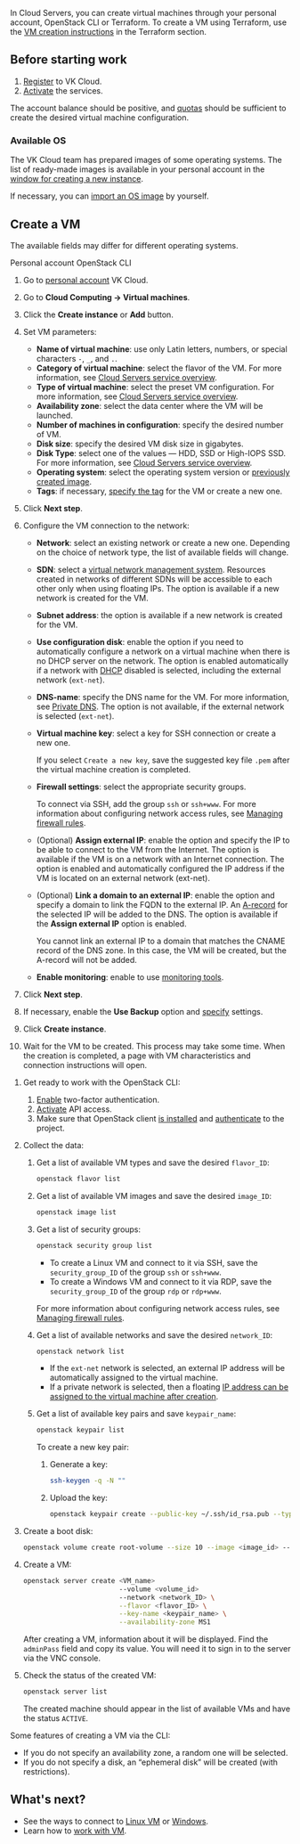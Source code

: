 In Cloud Servers, you can create virtual machines through your personal account, OpenStack CLI or Terraform. To create a VM using Terraform, use the [VM creation instructions](/en/tools-for-using-services/terraform/how-to-guides/iaas/create) in the Terraform section.

## Before starting work

1. [Register](/en/intro/start/account-registration) to VK Cloud.
2. [Activate](/en/tools-for-using-services/account/service-management/activation) the services.

The account balance should be positive, and [quotas](/en/tools-for-using-services/account/concepts/quotasandlimits) should be sufficient to create the desired virtual machine configuration.

### Available OS

The VK Cloud team has prepared images of some operating systems. The list of ready-made images is available in your personal account in the [window for creating a new instance](https://msk.cloud.vk.com/app/en/services/infra/servers/add).

If necessary, you can [import an OS image](../../images/images-manage#exporting_an_image) by yourself.

## Create a VM

<info>

The available fields may differ for different operating systems.

</info>

<tabs>
<tablist>
<tab>Personal account</tab>
<tab>OpenStack CLI</tab>
</tablist>
<tabpanel>

1. Go to [personal account](https://msk.cloud.vk.com/app/en) VK Cloud.
2. Go to **Cloud Computing → Virtual machines**.
3. Click the **Create instance** or **Add** button.
4. Set VM parameters:
     - **Name of virtual machine**: use only Latin letters, numbers, or special characters `-`, `_`, and `.`.
     - **Category of virtual machine**: select the flavor of the VM. For more information, see [Cloud Servers service overview](../../../concepts/about#flavors).
     - **Type of virtual machine**: select the preset VM configuration. For more information, see [Cloud Servers service overview](../../../concepts/about).
     - **Availability zone**: select the data center where the VM will be launched.
     - **Number of machines in configuration**: specify the desired number of VM.
     - **Disk size**: specify the desired VM disk size in gigabytes.
     - **Disk Type**: select one of the values — HDD, SSD or High-IOPS SSD. For more information, see [Cloud Servers service overview](../../../concepts/about#disks).
     - **Operating system**: select the operating system version or [previously created image](../../images/images-manage/).
     - **Tags**: if necessary, [specify the tag](../vm-manage#assigning_tags) for the VM or create a new one.
5. Click **Next step**.
6. Configure the VM connection to the network:
   - **Network**: select an existing network or create a new one. Depending on the choice of network type, the list of available fields will change.
   - **SDN**: select a [virtual network management system](/en/networks/vnet/concepts/architecture#sdns_used). Resources created in networks of different SDNs will be accessible to each other only when using floating IPs. The option is available if a new network is created for the VM.
   - **Subnet address**: the option is available if a new network is created for the VM.
   - **Use configuration disk**: enable the option if you need to automatically configure a network on a virtual machine when there is no DHCP server on the network. The option is enabled automatically if a network with [DHCP](/en/networks/vnet/concepts/ips-and-inet#network_addressing) disabled is selected, including the external network (`ext-net`).
   - **DNS-name**: specify the DNS name for the VM. For more information, see [Private DNS](/en/networks/dns/private-dns). The option is not available, if the external network is selected (`ext-net`).
   - **Virtual machine key**: select a key for SSH connection or create a new one.

      If you select `Create a new key`, save the suggested key file `.pem` after the virtual machine creation is completed.

   - **Firewall settings**: select the appropriate security groups.

      To connect via SSH, add the group `ssh` or `ssh+www`. For more information about configuring network access rules, see [Managing firewall rules](/en/networks/vnet/service-management/secgroups).

   - (Optional) **Assign external IP**: enable the option and specify the IP to be able to connect to the VM from the Internet. The option is available if the VM is on a network with an Internet connection. The option is enabled and automatically configured the IP address if the VM is located on an external network (ext-net).

   - (Optional) **Link a domain to an external IP**: enable the option and specify a domain to link the FQDN to the external IP. An [A-record](/en/networks/dns/publicdns#adding_resource_records) for the selected IP will be added to the DNS. The option is available if the **Assign external IP** option is enabled.

      <warn>

      You cannot link an external IP to a domain that matches the CNAME record of the DNS zone. In this case, the VM will be created, but the A-record will not be added.

      </warn>

   - **Enable monitoring**: enable to use [monitoring tools](/en/monitoring-services/monitoring/concepts).

7. Click **Next step**.

8. If necessary, enable the **Use Backup** option and [specify](/en/storage/backups/vm-backup/vm-backup-create) settings.
9. Click **Create instance**.
10. Wait for the VM to be created. This process may take some time. When the creation is completed, a page with VM characteristics and connection instructions will open.

</tabpanel>
<tabpanel>

1. Get ready to work with the OpenStack CLI:

   1. [Enable](/en/tools-for-using-services/account/service-management/account-manage/manage-2fa/) two-factor authentication.
   2. [Activate](/en/tools-for-using-services/rest-api/enable-api) API access.
   3. Make sure that OpenStack client [is installed](/en/tools-for-using-services/cli/openstack-cli#1_install_the_openstack_client) and [authenticate](/en/tools-for-using-services/cli/openstack-cli#3_complete_authentication) to the project.

2. Collect the data:

   1. Get a list of available VM types and save the desired `flavor_ID`:

      ```bash
      openstack flavor list
      ```

   2. Get a list of available VM images and save the desired `image_ID`:

      ```bash
      openstack image list
      ```

   3. Get a list of security groups:

      ```bash
      openstack security group list
      ```

       - To create a Linux VM and connect to it via SSH, save the `security_group_ID` of the group `ssh` or `ssh+www`.
       - To create a Windows VM and connect to it via RDP, save the `security_group_ID` of the group `rdp` or `rdp+www`.

      For more information about configuring network access rules, see [Managing firewall rules](/en/networks/vnet/service-management/secgroups).

   4. Get a list of available networks and save the desired `network_ID`:

      ```bash
      openstack network list
      ```

      - If the `ext-net` network is selected, an external IP address will be automatically assigned to the virtual machine.
      - If a private network is selected, then a floating [IP address can be assigned to the virtual machine after creation](/en/networks/vnet/service-management/floating-ip).

   5. Get a list of available key pairs and save `keypair_name`:

      ```bash
      openstack keypair list
      ```

      To create a new key pair:
         1. Generate a key:

            ```bash
            ssh-keygen -q -N ""
            ```

         2. Upload the key:

            ```bash
            openstack keypair create --public-key ~/.ssh/id_rsa.pub --type ssh <keypair_name>
            ```

3. Create a boot disk:

   ```bash
   openstack volume create root-volume --size 10 --image <image_id> --availability-zone MS1 --bootable
   ```

4. Create a VM:

   ```bash
   openstack server create <VM_name>
                           --volume <volume_id>
                           --network <network_ID> \
                           --flavor <flavor_ID> \
                           --key-name <keypair_name> \
                           --availability-zone MS1
   ```

   After creating a VM, information about it will be displayed. Find the `adminPass` field and copy its value. You will need it to sign in to the server via the VNC console.

5. Check the status of the created VM:

   ```bash
   openstack server list
   ```

   The created machine should appear in the list of available VMs and have the status `ACTIVE`.

<info>

Some features of creating a VM via the CLI:

- If you do not specify an availability zone, a random one will be selected.
- If you do not specify a disk, an “ephemeral disk” will be created (with restrictions).

</info>

</tabpanel>
</tabs>

## What's next?

- See the ways to connect to [Linux VM](../vm-connect/vm-connect-nix/) or [Windows](../vm-connect/vm-connect-win/).
- Learn how to [work with VM](../vm-manage/).
